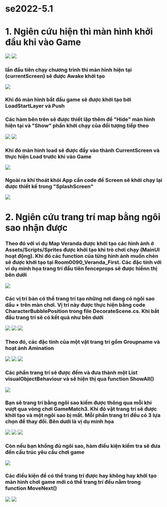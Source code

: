 # se2022-5.1
<h1 style="justify:center">1. Ngiên cứu hiện thì màn hình khởi đầu khi vào Game</h1>
<img src="https://github.com/KyoGren/se2022-5.1/blob/TungNguyen/StartImg/Start_Screen.png">
<img src="https://github.com/KyoGren/se2022-5.1/blob/TungNguyen/StartCode/StartScreen_Position.png">
<h3>lần đầu tiên chạy chương trình thì màn hình hiện tại (currentScreen) sẽ được Awake khởi tạo</h3>
<img src="https://github.com/KyoGren/se2022-5.1/blob/TungNguyen/StartCode/Load_Start_Screen_Code.png">
<h3>Khi đó màn hình bắt đầu game sẽ được khởi tạo bởi LoadStartLayer và Push</h3>
<h3>Các hàm bên trên sẽ được thiết lập thêm để <b>"Hide"</b> màn hình hiện tại và <b>"Show"</b> phần khởi chạy của đổi tượng tiếp theo</h3>
<img src="https://github.com/KyoGren/se2022-5.1/blob/TungNguyen/StartCode/Load_Push_Screen.png">
<img src="https://github.com/KyoGren/se2022-5.1/blob/TungNguyen/StartCode/Setup_Code.png">
<h3>Khi đó màn hình load sẽ được đẩy vào thành CurrentScreen và thực hiện Load trước khi vào Game</h3>
<img src="https://github.com/KyoGren/se2022-5.1/blob/TungNguyen/StartImg/LoadingScreen.png">
<h3>Ngoài ra khi thoát khỏi App cần code để Screen sẽ khởi chạy lại được thiết kế trong <b>"SplashScreen"</b></h3>
<img src="https://github.com/KyoGren/se2022-5.1/blob/TungNguyen/StartCode/NewScreen_After_Quit_Code.png">

<h1 style="justify:center">2. Ngiên cứu trang trí map bằng ngôi sao nhận được</h1>
<h3>Theo đó với ví dụ Map Veranda được khởi tạo các hình ảnh ở Assets/Scripts/Sprites được khởi tạo khi trò chơi chạy (MainUI hoạt động). Khi đó các function của từng hình ảnh muốn chèn sẽ được khởi tạo tại Room0090_Veranda_First. Các đặc tính với ví dụ minh họa trang trí đầu tiên fenceprops sẽ được hiểnn thị bên dưới</h3>
<img src="https://github.com/KyoGren/se2022-5.1/blob/TungNguyen/Decorate/Decorate_Img/Decorate_Eg.png">
<h3>Các vị trí bản có thể trang trí tạo những nơi đang có ngôi sao dấu + trên màn chơi. Vị trí này được thực hiện bằng code CharacterBubblePosition trong file DecorateScene.cs. Khi bắt đầu trang trí sẽ có kết quả như bên dưới</h3>
<img src="https://github.com/KyoGren/se2022-5.1/blob/TungNguyen/Decorate/Decorate_Img/Decorate_Eg2.png">
<img src="https://github.com/KyoGren/se2022-5.1/blob/TungNguyen/Decorate/Decorate_Img/Door_1.png">
<img src="https://github.com/KyoGren/se2022-5.1/blob/TungNguyen/Decorate/Decorate_Code/DecorateScene_Position.png">
<h3>Theo đó, các đặc tính của một vật trang trí gồm Groupname và hoạt ảnh Amination</h3>
<img src="https://github.com/KyoGren/se2022-5.1/blob/TungNguyen/Decorate/Decorate_Code/DecorateScene_GroupDef.png">
<img src="https://github.com/KyoGren/se2022-5.1/blob/TungNguyen/Decorate/Decorate_Code/DecorateScene_setCharacter_%26_Animation.png">
<img src="https://github.com/KyoGren/se2022-5.1/blob/TungNguyen/Decorate/Decorate_Code/DecorateScene_setCharacter_%26_Animation_All.png">
<h3> Các phần trang trí sẽ được đếm và đưa thành một List visualObjectBehaviour và sẽ hiện thị qua function ShowAll()</h3>
<img src="https://github.com/KyoGren/se2022-5.1/blob/TungNguyen/Decorate/Decorate_Code/DecorateScene_Show_Config.png">

<h3>Bạn sẽ trang trí bằng ngôi sao kiếm được thông qua mỗi khi vượt qua vòng chơi GameMatch3. Khi đó vật trang trí sẽ được khởi tạo và một ngôi sao bị mất. Mỗi phần trang trí đều có 3 lựa chọn để thay đổi. Bên dưới là vị dụ minh họa</h3>
<img src="https://github.com/KyoGren/se2022-5.1/blob/TungNguyen/Decorate/Decorate_Img/Frenceprops_1.png">
<img src="https://github.com/KyoGren/se2022-5.1/blob/TungNguyen/Decorate/Decorate_Img/Door_2.png">
<img src="https://github.com/KyoGren/se2022-5.1/blob/TungNguyen/Decorate/Decorate_Code/DecorateScene_Update.png">
<h3>Còn nếu bạn khổng đủ ngôi sao, hàm điều kiện kiểm tra sẽ đưa đến cấu trúc yêu cầu chơi game</h3>
<img src="https://github.com/KyoGren/se2022-5.1/blob/TungNguyen/Decorate/Decorate_Img/Not_Enough_Star.png">
<h3>Các điều kiện để có thể trang trí được hay không hay khởi tạo màn hình chơi game mới có thể trang trí đều nằm trong function MoveNext()</h3>
<img src="https://github.com/KyoGren/se2022-5.1/blob/TungNguyen/Decorate/Decorate_Code/DecorateScene_MoveNext.png">
<img src="https://github.com/KyoGren/se2022-5.1/blob/TungNguyen/Decorate/Decorate_Code/DecorateScene_MoveNext2.png">
